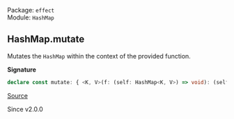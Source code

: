 Package: `effect`<br />
Module: `HashMap`<br />

## HashMap.mutate

Mutates the `HashMap` within the context of the provided function.

**Signature**

```ts
declare const mutate: { <K, V>(f: (self: HashMap<K, V>) => void): (self: HashMap<K, V>) => HashMap<K, V>; <K, V>(self: HashMap<K, V>, f: (self: HashMap<K, V>) => void): HashMap<K, V>; }
```

[Source](https://github.com/Effect-TS/effect/tree/main/packages/effect/src/HashMap.ts#L283)

Since v2.0.0